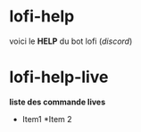 # lofi-help
voici le **HELP** du bot lofi (*discord*)

# lofi-help-live
**liste des commande lives**

* Item1 *Item 2
